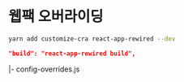 # 웹팩 오버라이딩 

```sh
yarn add customize-cra react-app-rewired --dev
```

```json
"build": "react-app-rewired build",
```


|- config-overrides.js

